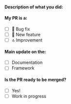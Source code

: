 <!--
Thanks for your pull request 😊. Note that not following the template might result in your issue being closed
-->

#### Description of what you did:

<!--
Replace [ ] by [x] to check these checkboxes!
-->

#### My PR is a:

- [ ] 🐞 Bug fix
- [ ] 🚀 New feature
- [ ] 🔝 Improvement

#### Main update on the:

- [ ] Documentation
- [ ] Framework

#### Is the PR ready to be merged?

- [ ] Yes!
- [ ] Work in progress
